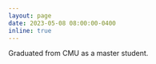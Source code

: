 ```yaml
---
layout: page
date: 2023-05-08 08:00:00-0400
inline: true
---
```


Graduated from CMU as a master student.
